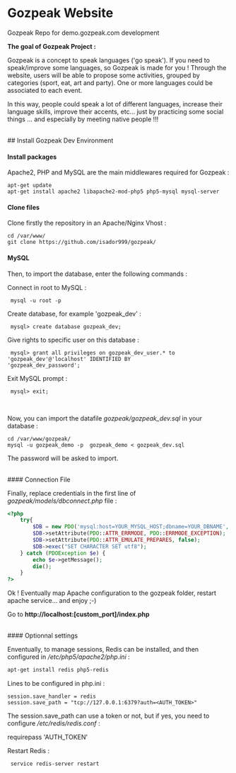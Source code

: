 # Gozpeak Website

Gozpeak Repo for demo.gozpeak.com development

<b>
The goal of Gozpeak Project : 
</b>

Gozpeak is a concept to speak languages ('go speak'). 
If you need to speak/improve some languages, so Gozpeak is made for you ! 
Through the website, users will be able to propose some activities, grouped by categories (sport, eat, art and party). 
One or more languages could be associated to each event. 

In this way, people could speak a lot of different languages, increase their language skills, improve their accents, etc...  just by practicing some social things ... and especially by meeting native people !!! 

<br>
## Install Gozpeak Dev Environment 

#### Install packages

Apache2, PHP and MySQL are the main middlewares required for Gozpeak : 

```
apt-get update
apt-get install apache2 libapache2-mod-php5 php5-mysql mysql-server
```

#### Clone files

Clone firstly the repository in an Apache/Nginx Vhost : 

```
cd /var/www/
git clone https://github.com/isador999/gozpeak/
```


#### MySQL 

Then, to import the database, enter the following commands : 

Connect in root to MySQL : 

<code> mysql -u root -p </code>

Create database, for example 'gozpeak_dev' : 

<code> mysql> create database gozpeak_dev; </code>

Give rights to specific user on this database : 

<code> mysql> grant all privileges on gozpeak_dev_user.* to 'gozpeak_dev'@'localhost' IDENTIFIED BY 'gozpeak_dev_password';</code>

Exit MySQL prompt : 

<code> mysql> exit;  </code>

<br>

Now, you can import the datafile  <i>  gozpeak/gozpeak_dev.sql  </i> in your database : 

```
cd /var/www/gozpeak/
mysql -u gozpeak_demo -p  gozpeak_demo < gozpeak_dev.sql 
```

The password will be asked to import. 



<br>
#### Connection File 

Finally, replace credentials in the first line of  <i> gozpeak/models/dbconnect.php </i>   file : 

```php
<?php 
    try{ 
	    $DB = new PDO('mysql:host=YOUR_MYSQL_HOST;dbname=YOUR_DBNAME', 'YOUR_USER', 'YOUR_PASSWORD'); 
        $DB->setAttribute(PDO::ATTR_ERRMODE, PDO::ERRMODE_EXCEPTION); 
	    $DB->setAttribute(PDO::ATTR_EMULATE_PREPARES, false);  
	    $DB->exec("SET CHARACTER SET utf8");
    } catch (PDOException $e) {
        echo $e->getMessage();
        die();
    } 
?>
```

Ok !  Eventually map Apache configuration to the gozpeak folder, restart apache service...  and enjoy ;-)  

Go to <b> http://localhost:[custom_port]/index.php </b>


<br>
#### Optionnal settings

Enventually, to manage sessions, Redis can be installed, and then configured in   <i> /etc/php5/apache2/php.ini  </i> : 

```bash
apt-get install redis php5-redis
```

Lines to be configured in php.ini : 
```
session.save_handler = redis
session.save_path = "tcp://127.0.0.1:6379?auth=<AUTH_TOKEN>"
```

The session.save_path can use a token or not, but if yes, you need to configure   <i> /etc/redis/redis.conf </i> : 

requirepass 'AUTH_TOKEN'

Restart Redis : 

<code> service redis-server restart </code>
